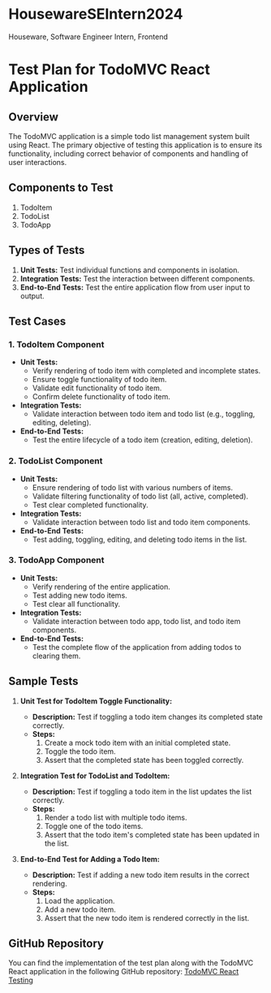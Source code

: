 # HousewareSEIntern2024
Houseware, Software Engineer Intern, Frontend

# Test Plan for TodoMVC React Application

## Overview
The TodoMVC application is a simple todo list management system built using React. The primary objective of testing this application is to ensure its functionality, including correct behavior of components and handling of user interactions.

## Components to Test
1. TodoItem
2. TodoList
3. TodoApp

## Types of Tests
1. **Unit Tests:** Test individual functions and components in isolation.
2. **Integration Tests:** Test the interaction between different components.
3. **End-to-End Tests:** Test the entire application flow from user input to output.

## Test Cases

### 1. TodoItem Component
- **Unit Tests:**
  - Verify rendering of todo item with completed and incomplete states.
  - Ensure toggle functionality of todo item.
  - Validate edit functionality of todo item.
  - Confirm delete functionality of todo item.
- **Integration Tests:**
  - Validate interaction between todo item and todo list (e.g., toggling, editing, deleting).
- **End-to-End Tests:**
  - Test the entire lifecycle of a todo item (creation, editing, deletion).

### 2. TodoList Component
- **Unit Tests:**
  - Ensure rendering of todo list with various numbers of items.
  - Validate filtering functionality of todo list (all, active, completed).
  - Test clear completed functionality.
- **Integration Tests:**
  - Validate interaction between todo list and todo item components.
- **End-to-End Tests:**
  - Test adding, toggling, editing, and deleting todo items in the list.

### 3. TodoApp Component
- **Unit Tests:**
  - Verify rendering of the entire application.
  - Test adding new todo items.
  - Test clear all functionality.
- **Integration Tests:**
  - Validate interaction between todo app, todo list, and todo item components.
- **End-to-End Tests:**
  - Test the complete flow of the application from adding todos to clearing them.

## Sample Tests
1. **Unit Test for TodoItem Toggle Functionality:**
   - **Description:** Test if toggling a todo item changes its completed state correctly.
   - **Steps:**
     1. Create a mock todo item with an initial completed state.
     2. Toggle the todo item.
     3. Assert that the completed state has been toggled correctly.

2. **Integration Test for TodoList and TodoItem:**
   - **Description:** Test if toggling a todo item in the list updates the list correctly.
   - **Steps:**
     1. Render a todo list with multiple todo items.
     2. Toggle one of the todo items.
     3. Assert that the todo item's completed state has been updated in the list.

3. **End-to-End Test for Adding a Todo Item:**
   - **Description:** Test if adding a new todo item results in the correct rendering.
   - **Steps:**
     1. Load the application.
     2. Add a new todo item.
     3. Assert that the new todo item is rendered correctly in the list.

## GitHub Repository
You can find the implementation of the test plan along with the TodoMVC React application in the following GitHub repository: [TodoMVC React Testing](https://github.com/imvenkatesanc/housewareintern2024)
